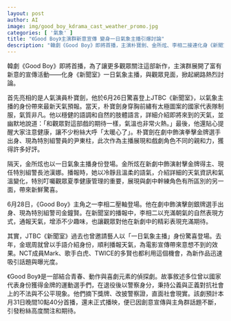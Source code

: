 ```yaml
---
layout: post
author: AI
image: img/good_boy_kdrama_cast_weather_promo.jpg
categories: [ '氣象' ]
title: "《Good Boy》主演群新意宣傳 變身一日氣象主播引爆討論"
description: "韓劇《Good Boy》即將首播，主演朴寶劍、金所炫、李相二接連化身《新聞室》一日氣象主播，展現與角色不同魅力，創意宣傳引發網路熱議，劇迷期待值飆升。"
---
```

韓劇《Good Boy》即將首播，為了讓更多觀眾關注這部新作，主演群展開了富有新意的宣傳活動——化身《新聞室》一日氣象主播，與觀眾見面，掀起網路熱烈討論。

首先亮相的是人氣演員朴寶劍，他於6月26日驚喜登上JTBC《新聞室》，以氣象主播的身份帶來最新天氣預報。當天，朴寶劍身穿胸前繡有太極圖案的國家代表隊制服，氣質非凡。他以穩健的語調和自然的肢體語言，詳細介紹即將來到的天氣，並幽默地說道：「和觀眾對這部戲的期待一樣，氣溫也非常火熱。」最後，他還貼心提醒大家注意健康，讓不少粉絲大呼「太暖心了」。朴寶劍在劇中飾演拳擊金牌選手出身、現為特別組警員的尹東柱，此次作為主播展現和戲劇角色不同的親和力，獲得許多好評。

隔天，金所炫也以一日氣象主播身份登場。金所炫在新劇中飾演射擊金牌得主、現任特別組警長池漢娜。播報時，她以冷靜且溫柔的語氣，介紹詳細的天氣資訊和氣溫變化，特別叮囑觀眾夏季健康管理的重要，展現與劇中幹練角色有所區別的另一面，帶來新鮮驚喜。

6月28日，《Good Boy》主角之一李相二壓軸登場。他在劇中飾演擊劍銀牌選手出身、現為特別組警司金鐘賢。在新聞室的播報中，李相二以充滿朝氣的自然表現方式，通報天氣，增添不少趣味，也讓觀眾對他在新劇中的精彩表現充滿期待。

其實，JTBC《新聞室》過去也曾邀請藝人以「一日氣象主播」身份驚喜登場。去年，金珉周就曾以手語介紹身份，順利播報天氣，為電影宣傳帶來意想不到的效果。NCT成員Mark、歌手白虎、TWICE的多賢也都利用這個機會，為新作品迅速吸引話題與曝光度。

《Good Boy》是一部結合青春、動作與喜劇元素的偵探劇。故事敘述多位曾以國家代表身份獲得金牌的運動選手們，在退役後以警察身分，秉持公義與正義對抗社會上的不法與不公平現象。他們摘下獎牌、改披警察證，直面社會現實。該劇預計本月31日晚間10點40分首播，還未正式播映，便已因創意宣傳與主角群話題不斷，引發粉絲高度關注和期待。